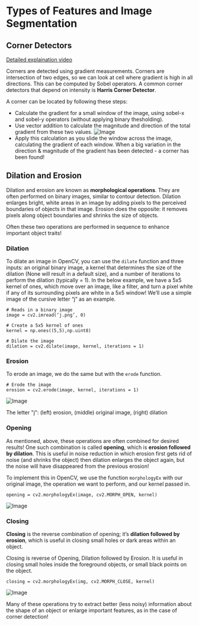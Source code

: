 # Types of Features and Image Segmentation

## Corner Detectors
[Detailed explaination video](https://youtu.be/jemzDq07MEI)

Corners are detected using gradient measurements. Corners are intersection of two edges, so we can look at cell where gradient is high in all directions. This can be computed by Sobel operators.
A common corner detectors that depend on intensity is **Harris Corner Detector**.

A corner can be located by following these steps:

- Calculate the gradient for a small window of the image, using sobel-x and sobel-y operators (without applying binary thesholding).
- Use vector addition to calculate the magnitude and direction of the total gradient from these two values. ![Image](https://video.udacity-data.com/topher/2019/February/5c5b4a8b_vector-addition/vector-addition.png)
- Apply this calculation as you slide the window across the image, calculating the gradient of each window. When a big variation in the direction & magnitude of the gradient has been detected - a corner has been found!

## Dilation and Erosion
Dilation and erosion are known as **morphological operations**. They are often performed on binary images, similar to contour detection. Dilation enlarges bright, white areas in an image by adding pixels to the perceived boundaries of objects in that image. Erosion does the opposite: it removes pixels along object boundaries and shrinks the size of objects.

Often these two operations are performed in sequence to enhance important object traits!

### Dilation
To dilate an image in OpenCV, you can use the `dilate` function and three inputs: an original binary image, a kernel that determines the size of the dilation (None will result in a default size), and a number of iterations to perform the dilation (typically = 1). In the below example, we have a 5x5 kernel of ones, which move over an image, like a filter, and turn a pixel white if any of its surrounding pixels are white in a 5x5 window! We’ll use a simple image of the cursive letter “j” as an example.
```
# Reads in a binary image
image = cv2.imread(‘j.png’, 0) 

# Create a 5x5 kernel of ones
kernel = np.ones((5,5),np.uint8)

# Dilate the image
dilation = cv2.dilate(image, kernel, iterations = 1)
```

### Erosion
To erode an image, we do the same but with the `erode` function.
```
# Erode the image
erosion = cv2.erode(image, kernel, iterations = 1)
```
![Image](https://video.udacity-data.com/topher/2017/June/5956cf7e_screen-shot-2017-06-30-at-3.22.40-pm/screen-shot-2017-06-30-at-3.22.40-pm.png)

The letter "j": (left) erosion, (middle) original image, (right) dilation

### Opening
As mentioned, above, these operations are often combined for desired results! One such combination is called **opening**, which is **erosion followed by dilation**. This is useful in noise reduction in which erosion first gets rid of noise (and shrinks the object) then dilation enlarges the object again, but the noise will have disappeared from the previous erosion!

To implement this in OpenCV, we use the function `morphologyEx` with our original image, the operation we want to perform, and our kernel passed in.
```
opening = cv2.morphologyEx(image, cv2.MORPH_OPEN, kernel)
```
![Image](https://video.udacity-data.com/topher/2017/June/5956df32_screen-shot-2017-06-30-at-4.30.11-pm/screen-shot-2017-06-30-at-4.30.11-pm.png)

### Closing
**Closing** is the reverse combination of opening; it’s **dilation followed by erosion**, which is useful in closing small holes or dark areas within an object.

Closing is reverse of Opening, Dilation followed by Erosion. It is useful in closing small holes inside the foreground objects, or small black points on the object.
```
closing = cv2.morphologyEx(img, cv2.MORPH_CLOSE, kernel)
```
![Image](https://video.udacity-data.com/topher/2017/June/5956e0b9_screen-shot-2017-06-30-at-4.37.13-pm/screen-shot-2017-06-30-at-4.37.13-pm.png)


Many of these operations try to extract better (less noisy) information about the shape of an object or enlarge important features, as in the case of corner detection!
